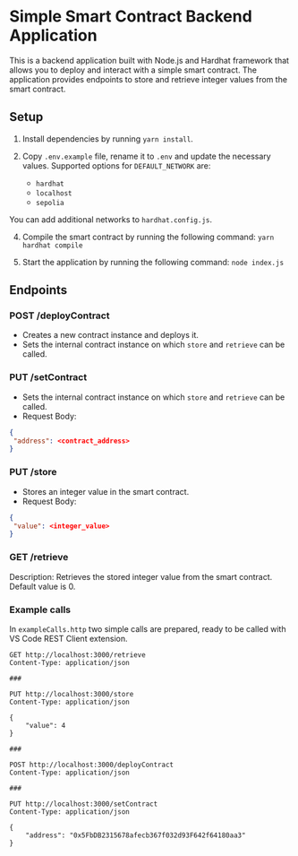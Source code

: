# Simple Smart Contract Backend Application

This is a backend application built with Node.js and Hardhat framework that allows you to deploy and interact with a simple smart contract. The application provides endpoints to store and retrieve integer values from the smart contract.

## Setup

1. Install dependencies by running `yarn install`.

2. Copy `.env.example` file, rename it to `.env` and update the necessary values.
Supported options for `DEFAULT_NETWORK` are:
    - `hardhat`
    - `localhost`
    - `sepolia`

You can add additional networks to `hardhat.config.js`.

4. Compile the smart contract by running the following command:
`yarn hardhat compile`

5. Start the application by running the following command:
`node index.js`

## Endpoints

### POST /deployContract

- Creates a new contract instance and deploys it.
- Sets the internal contract instance on which `store` and `retrieve` can be called.

### PUT /setContract

- Sets the internal contract instance on which `store` and `retrieve` can be called.
- Request Body:
```json
{
 "address": <contract_address>
}
```

### PUT /store

- Stores an integer value in the smart contract.
- Request Body:
```json
{
 "value": <integer_value>
}
```

### GET /retrieve
Description: Retrieves the stored integer value from the smart contract.
Default value is 0.

### Example calls
In `exampleCalls.http` two simple calls are prepared, ready to be called with VS Code REST Client extension.

```
GET http://localhost:3000/retrieve
Content-Type: application/json

###

PUT http://localhost:3000/store
Content-Type: application/json

{
    "value": 4
}

###

POST http://localhost:3000/deployContract
Content-Type: application/json

###

PUT http://localhost:3000/setContract
Content-Type: application/json

{
    "address": "0x5FbDB2315678afecb367f032d93F642f64180aa3"
}
```
